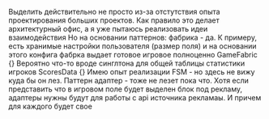 Выделить действительно не просто из-за отстутствия опыта проектирования больших проектов. Как правило это делает архитектурный офис, а я уже пытаюсь реализовать идеи взаимодействия
Но на основании паттернов: фабрика - да. К примеру, есть хранимые настройки пользователя (размер поля) и на основании этого конфига фабрка выдает готовое игровое полноценно
GameFabric {}
Вероятно что-то вроде синглтона для общей таблицы статистики игроков ScoresData {}
Имею опыт реализации FSM - но здесь не вижу куда бы он лез. Паттерн адаптер - тоже не лезет пока что. Хотя если представить что в игровом поле будет выделен блок под рекламу, адаптеры нужны будут для работы с api источника рекламаы. И причем для каждого будет свое

